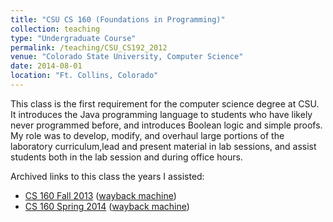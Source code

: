 ```yaml
---
title: "CSU CS 160 (Foundations in Programming)"
collection: teaching
type: "Undergraduate Course"
permalink: /teaching/CSU_CS192_2012
venue: "Colorado State University, Computer Science"
date: 2014-08-01
location: "Ft. Collins, Colorado"
---
```


This class is the first requirement for the computer science degree at CSU. It introduces the Java programming language to students who have likely never programmed before, and introduces Boolean logic and simple proofs.
My role was to develop, modify, and overhaul large portions of the laboratory curriculum,lead and present material in lab sessions, and assist students both in the lab session and during office hours.

Archived links to this class the years I assisted:
* [CS 160 Fall 2013](https://www.cs.colostate.edu/~cs160/.Fall13/)  ([wayback machine](https://web.archive.org/web/20131211180833/https://www.cs.colostate.edu/~cs160/.Fall13/))
* [CS 160 Spring 2014](https://www.cs.colostate.edu/~cs160/.Spring14/) ([wayback machine](https://web.archive.org/web/20141013005616/https://www.cs.colostate.edu/~cs160/.Spring14/))
